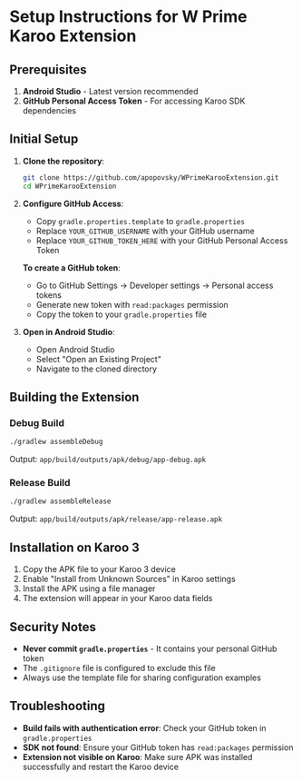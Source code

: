 # Setup Instructions for W Prime Karoo Extension

## Prerequisites

1. **Android Studio** - Latest version recommended
2. **GitHub Personal Access Token** - For accessing Karoo SDK dependencies

## Initial Setup

1. **Clone the repository**:
   ```bash
   git clone https://github.com/apopovsky/WPrimeKarooExtension.git
   cd WPrimeKarooExtension
   ```

2. **Configure GitHub Access**:
   - Copy `gradle.properties.template` to `gradle.properties`
   - Replace `YOUR_GITHUB_USERNAME` with your GitHub username
   - Replace `YOUR_GITHUB_TOKEN_HERE` with your GitHub Personal Access Token

   **To create a GitHub token**:
   - Go to GitHub Settings → Developer settings → Personal access tokens
   - Generate new token with `read:packages` permission
   - Copy the token to your `gradle.properties` file

3. **Open in Android Studio**:
   - Open Android Studio
   - Select "Open an Existing Project"
   - Navigate to the cloned directory

## Building the Extension

### Debug Build
```bash
./gradlew assembleDebug
```
Output: `app/build/outputs/apk/debug/app-debug.apk`

### Release Build
```bash
./gradlew assembleRelease
```
Output: `app/build/outputs/apk/release/app-release.apk`

## Installation on Karoo 3

1. Copy the APK file to your Karoo 3 device
2. Enable "Install from Unknown Sources" in Karoo settings
3. Install the APK using a file manager
4. The extension will appear in your Karoo data fields

## Security Notes

- **Never commit `gradle.properties`** - It contains your personal GitHub token
- The `.gitignore` file is configured to exclude this file
- Always use the template file for sharing configuration examples

## Troubleshooting

- **Build fails with authentication error**: Check your GitHub token in `gradle.properties`
- **SDK not found**: Ensure your GitHub token has `read:packages` permission
- **Extension not visible on Karoo**: Make sure APK was installed successfully and restart the Karoo device
